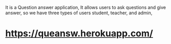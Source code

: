 It is a Question answer application, It allows users to ask questions and give answer, so we have three types of users student, teacher, and admin,

# https://queansw.herokuapp.com/
